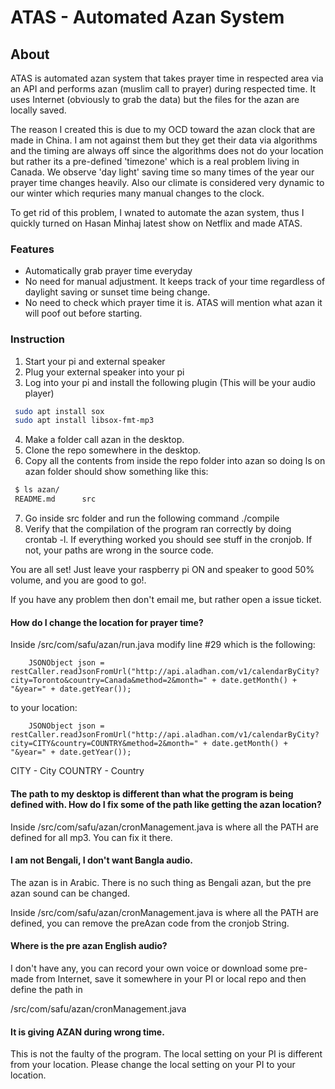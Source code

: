 # ATAS - Automated Azan System
## About
ATAS is automated azan system that takes prayer time in respected area via an API and performs azan (muslim call to prayer) during respected time. It uses Internet (obviously to grab the data) but the files for the azan are locally saved.

The reason I created this is due to my OCD toward the azan clock that are made in China. I am not against them but they get their data via algorithms and the timing are always off since the algorithms does not do your location but rather its a pre-defined 'timezone' which is a real problem living in Canada. We observe 'day light' saving time so many times of the year our prayer time changes heavily. Also our climate is considered very dynamic to our winter which requries many manual changes to the clock. 

To get rid of this problem, I wnated to automate the azan system, thus I quickly turned on Hasan Minhaj latest show on Netflix and made ATAS.

### Features

- Automatically grab prayer time everyday
- No need for manual adjustment. It keeps track of your time regardless of daylight saving or sunset time being change.
- No need to check which prayer time it is. ATAS will mention what azan it will poof out before starting.

### Instruction
1. Start your pi and external speaker
2. Plug your external speaker into your pi
3. Log into your pi and install the following plugin (This will be your audio player)

```bash
 sudo apt install sox
 sudo apt install libsox-fmt-mp3
```
4. Make a folder call azan in the desktop.
5. Clone the repo somewhere in the desktop.
6. Copy all the contents from inside the repo folder into azan so doing ls on azan folder should show something like this:
```bash
 $ ls azan/
 README.md 		src
```

7. Go inside src folder and run the following command ./compile
8. Verify that the compilation of the program ran correctly by doing crontab -l. If everything worked you should see stuff in the cronjob. If not, your paths are wrong in the source code.

You are all set! Just leave your raspberry pi ON and speaker to good 50% volume, and you are good to go!.

If you have any problem then don't email me, but rather open a issue ticket.

#### How do I change the location for prayer time?
Inside /src/com/safu/azan/run.java modify line #29 which is the following:

		JSONObject json = restCaller.readJsonFromUrl("http://api.aladhan.com/v1/calendarByCity?city=Toronto&country=Canada&method=2&month=" + date.getMonth() + "&year=" + date.getYear());

to your location:

		JSONObject json = restCaller.readJsonFromUrl("http://api.aladhan.com/v1/calendarByCity?city=CITY&country=COUNTRY&method=2&month=" + date.getMonth() + "&year=" + date.getYear());

CITY - City
COUNTRY - Country

#### The path to my desktop is different than what the program is being defined with. How do I fix some of the path like getting the azan location?

Inside /src/com/safu/azan/cronManagement.java is where all the PATH are defined for all mp3. You can fix it there.

#### I am not Bengali, I don't want  Bangla audio.

The azan is in Arabic. There is no such thing as Bengali azan, but the pre azan sound can be changed.

Inside /src/com/safu/azan/cronManagement.java is where all the PATH are defined, you can remove the preAzan code from the cronjob String.

#### Where is the pre azan English audio?
I don't have any, you can record your own voice or download some pre-made from Internet, save it somewhere in your PI or local repo and then define the path in

/src/com/safu/azan/cronManagement.java

#### It is giving AZAN during wrong time.
This is not the faulty of the program. The local setting on your PI is different from your location. Please change the local setting on your PI to your location.
